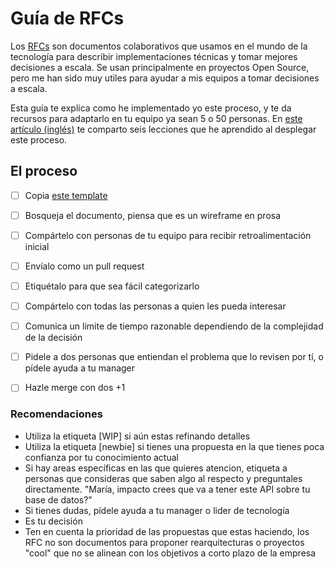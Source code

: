 # Guía de RFCs

Los [RFCs](https://en.wikipedia.org/wiki/Request_for_Comments) son documentos colaborativos que usamos en el mundo de la tecnología para describir implementaciones técnicas y tomar mejores decisiones a escala. Se usan principalmente en proyectos Open Source, pero me han sido muy utiles para ayudar a mis equipos a tomar decisiones a escala.

Esta guía te explica como he implementado yo este proceso, y te da recursos para adaptarlo en tu equipo ya sean 5 o 50 personas. En [este artículo (inglés)](https://buriti.ca/how-we-re-changing-colombia-through-open-source-communities-and-why-we-need-your-help-7825a9fd020e?source=buritica-github) te comparto seis lecciones que he aprendido al desplegar este proceso.

## El proceso

- [ ] Copia [este template](template-de-rfcs.md)
- [ ] Bosqueja el documento, piensa que es un wireframe en prosa
- [ ] Compártelo con personas de tu equipo para recibir retroalimentación inicial
- [ ] Envíalo como un pull request
- [ ] Etiquétalo para que sea fácil categorizarlo
- [ ] Compártelo con todas las personas a quien les pueda interesar
- [ ] Comunica un limite de tiempo razonable dependiendo de la complejidad de la decisión
- [ ] Pidele a dos personas que entiendan el problema que lo revisen por tí, o pídele ayuda a tu manager
- [ ] Hazle merge con dos +1


### Recomendaciones

- Utiliza la etiqueta [WIP] si aún estas refinando detalles
- Utiliza la etiqueta [newbie] si tienes una propuesta en la que tienes poca confianza por tu conocimiento actual
- Si hay areas específicas en las que quieres atencion, etiqueta a personas que consideras que saben algo al respecto y preguntales directamente. "María, impacto crees que va a tener este API sobre tu base de datos?"
- Si tienes dudas, pídele ayuda a tu manager o lider de tecnología
- Es tu decisión
- Ten en cuenta la prioridad de las propuestas que estas haciendo, los RFC no son documentos para proponer rearquitecturas o proyectos "cool" que no se alinean con los objetivos a corto plazo de la empresa
